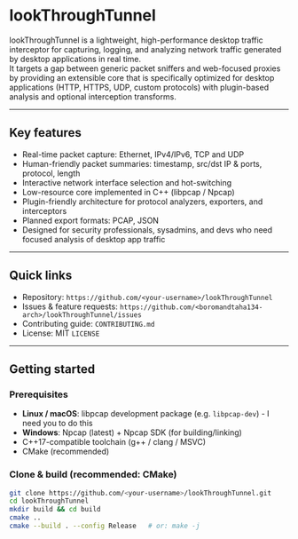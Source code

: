 # lookThroughTunnel

lookThroughTunnel is a lightweight, high-performance desktop traffic interceptor for capturing, logging, and analyzing network traffic generated by desktop applications in real time.  
It targets a gap between generic packet sniffers and web-focused proxies by providing an extensible core that is specifically optimized for desktop applications (HTTP, HTTPS, UDP, custom protocols) with plugin-based analysis and optional interception transforms.

---

## Key features
- Real-time packet capture: Ethernet, IPv4/IPv6, TCP and UDP
- Human-friendly packet summaries: timestamp, src/dst IP & ports, protocol, length
- Interactive network interface selection and hot-switching
- Low-resource core implemented in C++ (libpcap / Npcap)
- Plugin-friendly architecture for protocol analyzers, exporters, and interceptors
- Planned export formats: PCAP, JSON
- Designed for security professionals, sysadmins, and devs who need focused analysis of desktop app traffic

---

## Quick links
- Repository: `https://github.com/<your-username>/lookThroughTunnel`
- Issues & feature requests: `https://github.com/<boromandtaha134-arch>/lookThroughTunnel/issues`
- Contributing guide: `CONTRIBUTING.md`
- License: MIT `LICENSE`

---

## Getting started

### Prerequisites
- **Linux / macOS**: libpcap development package (e.g. `libpcap-dev`) - I need you to do this 
- **Windows**: Npcap (latest) + Npcap SDK (for building/linking)  
- C++17-compatible toolchain (g++ / clang / MSVC)  
- CMake (recommended)

### Clone & build (recommended: CMake)
```bash
git clone https://github.com/<your-username>/lookThroughTunnel.git
cd lookThroughTunnel
mkdir build && cd build
cmake ..
cmake --build . --config Release   # or: make -j

